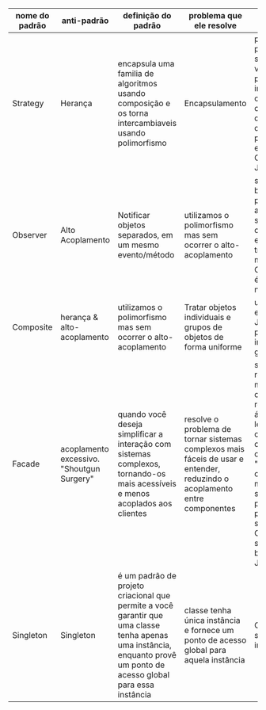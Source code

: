 |nome do padrão|anti-padrão|definição do padrão|problema que ele resolve|Exemplo|
|---|---|---|---|---|
|Strategy |Herança|	encapsula uma familia de algoritmos usando composição e os torna intercambiaveis usando polimorfismo|Encapsulamento      |perguntar qual pessoa tem o sobrenome, em vez de perguntar individualmente o nome completo pra descobrir de qual familia pertence. Outro exemplo Comparable no Java|
|Observer |Alto Acoplamento|Notificar objetos separados, em um mesmo evento/método|utilizamos o polimorfismo mas sem ocorrer o alto-acoplamento|saldo em conta bancária, precisa atualizar o saldo nas contas envolvidas na transação ao mesmo tempo. Outro exemplo é Observable no Java|
|Composite|herança & alto-acoplamento|utilizamos o polimorfismo mas sem ocorrer o alto-acoplamento|Tratar objetos individuais e grupos de objetos de forma uniforme|utilizamos por exemplo no Java Swing, para construir interfaces gráficas|
|Facade|acoplamento excessivo. "Shoutgun Surgery"|quando você deseja simplificar a interação com sistemas complexos, tornando-os mais acessíveis e menos acoplados aos clientes|	resolve o problema de tornar sistemas complexos mais fáceis de usar e entender, reduzindo o acoplamento entre componentes|	sistema de reprodução de mídia que inclui classes para reproduzir áudio, vídeo e legendas. pode criar uma classe Facade chamada "Player" que oferece métodos simples, como playAudio(), playVideo(), e showSubtitles(). Outro exemplo são as bibliotecas do Java|
|Singleton|Singleton|é um padrão de projeto criacional que permite a você garantir que uma classe tenha apenas uma instância, enquanto provê um ponto de acesso global para essa instância|classe tenha única instância e fornece um ponto de acesso global para aquela instância|Calendar Java, só pode ter uma instância|
